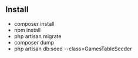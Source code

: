 ## Install

- composer install
- npm install
- php artisan migrate
- composer dump
- php artisan db:seed --class=GamesTableSeeder